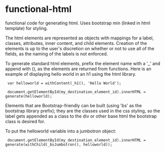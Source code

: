 # functional-html
functional code for generating html. Uses bootstrap min (linked in html template) for styling.

The html elements are represented as objects with mappings for a label, classes, attributes,
inner content, and child elements. Creation of the elements is up to the user's discretion
on whether or not to use all of the fields, as the naming of the labels is not enforced.

To generate standard html elements, prefix the element name with a '_' and append with (), 
as the elements are returned from functions.
Here is an example of displaying hello world in an h1 using the html library.

<code> var helloworld = withContent(_h1(), 'Hello World'); </code>

<code> document.getElementById(my_destination_element_id).innerHTML = generate(helloworld);</code>

Elements that are Bootstrap-friendly can be built (using 'bs' as the bootstrap library prefix);
they are the classes used in the css styling, so the label gets appended as a class to the div or 
other base html the bootstrap class is desired for.

To put the helloworld variable into a jumbotron object: 

<code> document.getElementById(my_destination_element_id).innerHTML = generate(withChild(_bsJumbotron(), helloworld));</code>


